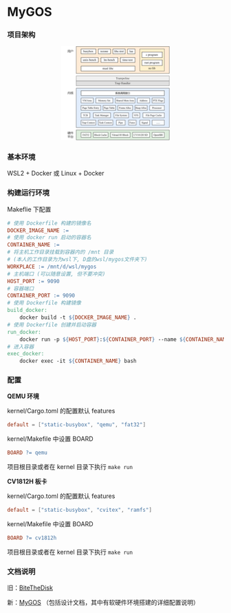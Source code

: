 # MyGOS

### 项目架构

<div align="center">
  <img width = "50%" img src="docs/MyGOS/imgs/paper-arch.png" />
</div>

### 基本环境

WSL2  + Docker 或 Linux + Docker

### 构建运行环境

Makeflie 下配置

```makefile
# 使用 Dockerfile 构建的镜像名
DOCKER_IMAGE_NAME :=
# 使用 docker run 启动的容器名
CONTAINER_NAME :=
# 将主机工作目录挂载到容器内的 /mnt 目录
# (本人的工作目录为为wsl下, D盘的wsl/mygos文件夹下)
WORKPLACE := /mnt/d/wsl/mygos
# 主机端口 (可以随意设置, 但不要冲突)
HOST_PORT := 9090
# 容器端口
CONTAINER_PORT := 9090
# 使用 Dockerfile 构建镜像
build_docker:
	docker build -t ${DOCKER_IMAGE_NAME} .
# 使用 Dockerfile 创建并启动容器
run_docker:
	docker run -p ${HOST_PORT}:${CONTAINER_PORT} --name ${CONTAINER_NAME} -v ${WORKPLACE}:/mnt -w /mnt -it -d ${DOCKER_IMAGE_NAME} bash
# 进入容器
exec_docker:
	docker exec -it ${CONTAINER_NAME} bash
```

### 配置

**QEMU 环境**

kernel/Cargo.toml 的配置默认 features

```toml
default = ["static-busybox", "qemu", "fat32"]
```
kernel/Makefile 中设置 BOARD

```makefile
BOARD ?= qemu
```

项目根目录或者在 kernel 目录下执行  `make run`

**CV1812H 板卡**

kernel/Cargo.toml 的配置默认 features

```toml
default = ["static-busybox", "cvitex", "ramfs"]
```

kernel/Makefile 中设置 BOARD

```makefile
BOARD ?= cv1812h
```

项目根目录或者在 kernel 目录下执行  `make run`

### 文档说明

旧：[BiteTheDisk](docs/BiteTheDisk)

新：[MyGOS](docs/MyGOS) （包括设计文档，其中有软硬件环境搭建的详细配置说明）
